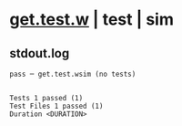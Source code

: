 # [get.test.w](../../../../../../examples/tests/sdk_tests/table/get.test.w) | test | sim

## stdout.log
```log
pass ─ get.test.wsim (no tests)
 
 
Tests 1 passed (1)
Test Files 1 passed (1)
Duration <DURATION>
```

